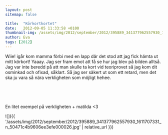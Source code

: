 ```yaml
---
layout: post
sitemap: false

title:  "Körkortkortet"
date:   2012-09-05 11:33:58 +0100
thumbnail-img: /assets/img/2012/september/2012/395889_341377962557930_1611707331_n_50471c4b9606ee3efe000026.jpg
author: Eva
tags: [2012]
---
```


Wiie! igår kom mamma förbi med en lapp där det stod att jag fick hämta ut mitt körkort! Yaaay. Jag ser fram emot att få se hur jag blev på bilden alltså. Jag var inte beredd på att man skulle ta kort vid teoriprovet så jag kom dit osminkad och ofixad, såklart. Så jag ser säkert ut som ett retard, men det ska ju vara så nära verkligheten som möjligt hehee. 




 




 







En litet exempel på verkligheten + matilda <3

![]({{ '/assets/img/2012/september/2012/395889_341377962557930_1611707331_n_50471c4b9606ee3efe000026.jpg'  | relative_url }})

